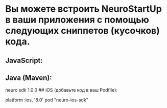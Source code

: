 # Вы можете встроить NeuroStartUp в ваши приложения с помощью следующих сниппетов (кусочков) кода.

## JavaScript:

<script src="https://localhost/neuro.sdk.min.js"></script>
## Java (Maven):

<dependency>
  <groupId>neuro</groupId>
  <artifactId>sdk</artifactId>
  <version>1.0.0</version>
</dependency>
## iOS (добавьте код в ваш Podfile):

platform :ios, '8.0'
pod "neuro-ios-sdk"
